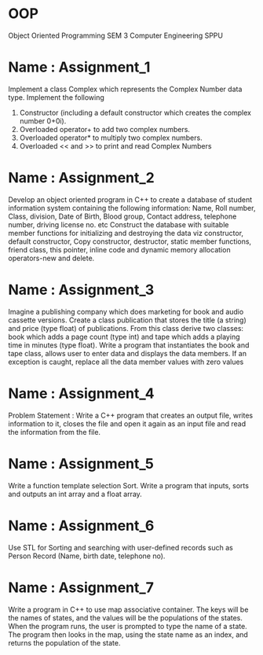 # OOP
Object Oriented Programming SEM 3 Computer Engineering SPPU

Name        : Assignment_1
=
Implement a class Complex which represents the Complex Number data type. Implement the following 
 1. Constructor (including a default constructor which creates the complex number 0+0i).
 2. Overloaded operator+ to add two complex numbers.
 3. Overloaded operator* to multiply two complex numbers.
 4. Overloaded << and >> to print and read Complex Numbers


Name        : Assignment_2
=
Develop an object oriented program in C++ to create a database of student information
system containing the following information: Name, Roll number, Class, division, Date of
Birth, Blood group, Contact address, telephone number, driving license no. etc Construct the
database with suitable member functions for initializing and destroying the data viz
constructor, default constructor, Copy constructor, destructor, static member functions, friend
class, this pointer, inline code and dynamic memory allocation operators-new and delete.


Name        : Assignment_3
=
Imagine a publishing company which does marketing for book and audio 
cassette versions. Create a class publication that stores the title 
(a string) and price (type float) of publications. From this class 
derive two classes: book which adds a page count (type int) and tape 
which adds a playing time in minutes (type float). Write a program that 
instantiates the book and tape class, allows user to enter data and displays 
the data members. If an exception is caught, replace all the data member 
values with zero values


Name        : Assignment_4
=
Problem Statement :
Write a C++ program that creates an output file, writes information to it, closes the file and
open it again as an input file and read the information from the file.


Name        : Assignment_5
=
Write a function template selection Sort. Write a program that inputs, sorts and outputs an int array and a float array.

Name        : Assignment_6
=
Use STL for Sorting and searching with user-defined
records such as Person Record (Name, birth date, telephone no).

Name        : Assignment_7
=
Write a program in C++ to use map associative container. The keys will be the names of states,
and the values will be the populations of the states. When the program runs, the user is
prompted to type the name of a state. The program then looks in the map, using the state name as
an index, and returns the population of the state.
